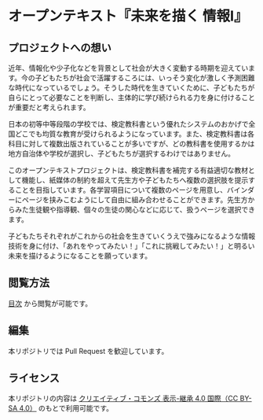 # オープンテキスト『未来を描く 情報Ⅰ』

## プロジェクトへの想い

近年、情報化や少子化などを背景として社会が大きく変動する時期を迎えています。今の子どもたちが社会で活躍するころには、いっそう変化が激しく予測困難な時代になっているでしょう。そうした時代を生きていくために、子どもたちが自らにとって必要なことを判断し、主体的に学び続けられる力を身に付けることが重要だと考えられます。

日本の初等中等段階の学校では、検定教科書という優れたシステムのおかげで全国どこでも均質な教育が受けられるようになっています。また、検定教科書は各科目に対して複数出版されていることが多いですが、どの教科書を使用するかは地方自治体や学校が選択し、子どもたちが選択するわけではありません。

このオープンテキストプロジェクトは、検定教科書を補完する有益適切な教材として機能し、紙媒体の制約を超えて先生方や子どもたちへ複数の選択肢を提示することを目指しています。各学習項目について複数のページを用意し、バインダーにページを挟みこむようにして自由に組み合わせることができます。先生方からみた生徒観や指導観、個々の生徒の関心などに応じて、扱うページを選択できます。

子どもたちそれぞれがこれからの社会を生きていくうえで強みになるような情報技術を身に付け、「あれをやってみたい！」「これに挑戦してみたい！」と明るい未来を描けるようになることを願っています。

## 閲覧方法

[目次](./toc.md) から閲覧が可能です。

## 編集

本リポジトリでは Pull Request を歓迎しています。

## ライセンス

本リポジトリの内容は [クリエイティブ・コモンズ 表示-継承 4.0 国際（CC BY-SA 4.0）](https://creativecommons.org/licenses/by-sa/4.0/deed.ja) のもとで利用可能です。
